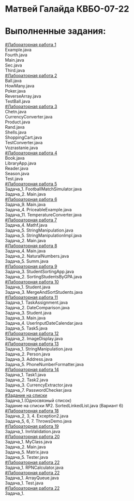 # Матвей Галайда КВБО-07-22

# Выполненные задания:
<a href = "https://github.com/mag7231/labs/tree/main/src/ru/mirea/laba1"> #Лабораторная работа 1 <a> <br>
Example.java <br>
Fourth.java <br> 
Main.java <br>
Sec.java <br>
Third.java <br>
<a href = "https://github.com/mag7231/labs/tree/main/src/ru/mirea/laba2"> #Лабораторная работа 2 <a> <br>
Ball.java <br>
HowMany.java <br>
Poker.java <br>
ReverseArray.java <br>
TestBall.java <br>
<a href = "https://github.com/mag7231/labs/tree/main/src/ru/mirea/laba3"> #Лабораторная работа 3 <a> <br>
Chetn.java <br>
CurrencyConverter.java <br>
Product.java <br>
Rand.java <br>
Shells.java <br>
ShoppingCart.java <br>
TestConverter.java <br>
Vozrastanie.java <br>
<a href = "https://github.com/mag7231/labs/tree/main/src/ru/mirea/laba4"> #Лабораторная работа 4 <a> <br>
Book.java <br>
LibraryApp.java <br>
Reader.java <br>
Season.java <br>
Test.java <br>
<a href = "https://github.com/mag7231/labs/tree/main/src/ru/mirea/laba5"> #Лабораторная работа 5 <a> <br>
Задача_1. FootballMatchSimulator.java <br>
Задача_2. Main.java <br>
<a href = "https://github.com/mag7231/labs/tree/main/src/ru/mirea/laba6"> #Лабораторная работа 6 <a> <br>
Задача_9. Main.java <br>
Задача_4. PriceableExample.java <br>
Задача_11. TemperatureConverter.java <br>
<a href = "https://github.com/mag7231/labs/tree/main/src/ru/mirea/laba7"> #Лабораторная работа 7 <a> <br>
Задача_4. Mathf.java <br>
Задача_5. StringManipulation.java <br>
Задача_5. StringManipulationImpl.java <br>
Задача_2. Main.java <br>
<a href = "https://github.com/mag7231/labs/tree/main/src/ru/mirea/laba8"> #Лабораторная работа 8 <a> <br>
Задача_4. Main.java <br>
Задача_2. NaturalNumbers.java <br>
Задача_5. Summ.java <br>
<a href = "https://github.com/mag7231/labs/tree/main/src/ru/mirea/laba9"> #Лабораторная работа 9 <a> <br>
Задача_3. StudentSortingApp.java <br>
Задача_2. SortingStudentsByGPA.java <br>
<a href = "https://github.com/mag7231/labs/tree/main/src/ru/mirea/laba10"> #Лабораторная работа 10 <a> <br>
Задача_1. Student.java <br>
Задача_3. MergeAndSortStudents.java <br>
<a href = "https://github.com/mag7231/labs/tree/main/src/ru/mirea/laba11"> #Лабораторная работа 11 <a> <br>
Задача_1. TaskAssignment.java <br>
Задача_2. DateComparison.java <br>
Задача_3. Student.java <br>
Задача_3. Main.java <br>
Задача_4. UserInputDateCalendar.java <br>
Задача_5. Task5.java <br>
<a href = "https://github.com/mag7231/labs/tree/main/src/ru/mirea/laba12"> #Лабораторная работа 12 <a> <br>
Задача_2. ImageDisplay.java <br>
<a href = "https://github.com/mag7231/labs/tree/main/src/ru/mirea/laba13"> #Лабораторная работа 13 <a> <br>
Задача_1. StringManipulation.java <br>
Задача_2. Person.java <br>
Задача_3. Address.java <br>
Задача_5. PhoneNumberFormatter.java <br>
<a href = "https://github.com/mag7231/labs/tree/main/src/ru/mirea/laba14"> #Лабораторная работа 14 <a> <br>
Задача_1. Task1.java <br>
Задача_2. Task2.java <br>
Задача_3. CurrencyExtractor.java <br>
Задача_7. PasswordChecker.java <br>
<a href = "https://github.com/mag7231/labs/tree/main/src/ru/mirea/laba17"> #Задание на списки <a> <br>
Задача_1.(Односвязный список) <br>
Задание на списки №2. SortedLinkedList.java (Вариант 6) <br>
<a href = "https://github.com/mag7231/labs/tree/main/src/ru/mirea/laba18"> #Лабораторная работа 18 <a> <br>
Задача_2, 3, 4. Exception2.java <br>
Задача_5, 6, 7. ThrowsDemo.java <br>
<a href = "https://github.com/mag7231/labs/tree/main/src/ru/mirea/laba19"> #Лабораторная работа 19 <a> <br>
Задача_1. InnValidation.java <br>
<a href = "https://github.com/mag7231/labs/tree/main/src/ru/mirea/laba20"> #Лабораторная работа 20 <a> <br>
Задача_1. MyClass.java <br>
Задача_2. Main.java <br>
Задача_5. Matrix.java <br>
Задача_5. Tester.java <br>
<a href = "https://github.com/mag7231/labs/tree/main/src/ru/mirea/laba22"> #Лабораторная работа 22 <a> <br>
Задача_1. RPNCalculator.java <br>
<a href = "https://github.com/mag7231/labs/tree/main/src/ru/mirea/laba23"> #Лабораторная работа 22 <a> <br>
Задача_1. ArrayQueue.java <br>
Задача_1. Test.java <br>
<a href = "https://github.com/mag7231/labs/tree/main/src/ru/mirea/laba24"> #Лабораторная работа 22 <a> <br>
Задача_1. <br>